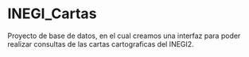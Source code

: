 # INEGI_Cartas
Proyecto de base de datos, en el cual creamos una interfaz para poder realizar consultas de las cartas cartograficas del INEGI2.
